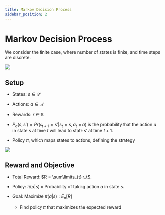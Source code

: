 ```yaml
---
title: Markov Decision Process
sidebar_position: 2
---
```


# Markov Decision Process

We consider the finite case, where number of states is finite, and time steps are discrete.

![](https://i.imgur.com/9OIpLJV.png)

## Setup

- States: $s \in \mathcal{S}$

- Actions: $a \in \mathcal{A}$

- Rewards: $r \in \mathbb{R}$

- $P_a(s, s') = Pr(s_{t+1} = s' | s_t = s, a_t = a)$ is the probability that the action $a$ in state $s$ at time $t$ will lead to state $s'$ at time $t+1$. 

- Policy $\pi$, which maps states to actions, defining the strategy


![](https://upload.wikimedia.org/wikipedia/commons/thumb/a/ad/Markov_Decision_Process.svg/600px-Markov_Decision_Process.svg.png)


## Reward and Objective

- Total Reward: $R = \sum\limits_{t} r_t$.

- Policy: $\pi(a | s)$ = Probability of taking action $a$ in state $s$.

- Goal: Maximize $\pi(a|s): E_{\pi}[R]$
  - Find policy $\pi$ that maximizes the expected reward